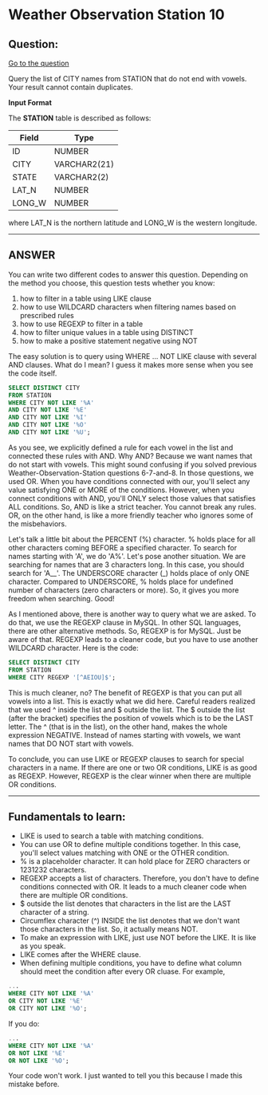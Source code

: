 # Weather Observation Station 10

## Question:

[Go to the question](https://www.hackerrank.com/challenges/weather-observation-station-10/problem?isFullScreen=true)

Query the list of CITY names from STATION that do not end with vowels. Your result cannot contain duplicates.

**Input Format**

The **STATION** table is described as follows:

| Field | Type |
| --- | --- |
| ID | NUMBER |
| CITY | VARCHAR2(21) |
| STATE | VARCHAR2(2) |
| LAT_N| NUMBER |
| LONG_W | NUMBER |

where LAT_N is the northern latitude and LONG_W is the western longitude.

---

## ANSWER

You can write two different codes to answer this question. Depending on the method you choose, this question tests whether you know:

1. how to filter in a table using LIKE clause
2. how to use WILDCARD characters when filtering names based on prescribed rules
3. how to use REGEXP to filter in a table
4. how to filter unique values in a table using DISTINCT
5. how to make a positive statement negative using NOT

The easy solution is to query using WHERE ... NOT LIKE clause with several AND clauses. What do I mean? I guess it makes more sense when you see the code itself.

```sql
SELECT DISTINCT CITY
FROM STATION
WHERE CITY NOT LIKE '%A'
AND CITY NOT LIKE '%E'
AND CITY NOT LIKE '%I'
AND CITY NOT LIKE '%O'
AND CITY NOT LIKE '%U';
```
As you see, we explicitly defined a rule for each vowel in the list and connected these rules with AND. Why AND? Because we want names that do not start with vowels. This might sound confusing if you solved previous Weather-Observation-Station questions 6-7-and-8. In those questions, we used OR. When you have conditions connected with our, you'll select any value satisfying ONE or MORE of the conditions. However, when you connect conditions with AND, you'll ONLY select those values that satisfies ALL conditions. So, AND is like a strict teacher. You cannot break any rules. OR, on the other hand, is like a more friendly teacher who ignores some of the misbehaviors.

Let's talk a little bit about the PERCENT (%) character. % holds place for all other characters coming BEFORE a specified character. To search for names starting with 'A', we do 'A%'. Let's pose another situation. We are searching for names that are 3 characters long. In this case, you should search for 'A__'. The UNDERSCORE character (_) holds place of only ONE character. Compared to UNDERSCORE, % holds place for undefined number of characters (zero characters or more). So, it gives you more freedom when searching. Good!

As I mentioned above, there is another way to query what we are asked. To do that, we use the REGEXP clause in MySQL. In other SQL languages, there are other alternative methods. So, REGEXP is for MySQL. Just be aware of that. REGEXP leads to a cleaner code, but you have to use another WILDCARD character. Here is the code:

```sql
SELECT DISTINCT CITY
FROM STATION
WHERE CITY REGEXP '[^AEIOU]$';
```
This is much cleaner, no? The benefit of REGEXP is that you can put all vowels into a list. This is exactly what we did here. Careful readers realized that we used ^ inside the list and $ outside the list. The $ outside the list (after the bracket) specifies the position of vowels which is to be the LAST letter. The ^ (that is in the list), on the other hand, makes the whole expression NEGATIVE. Instead of names starting with vowels, we want names that DO NOT start with vowels.

To conclude, you can use LIKE or REGEXP clauses to search for special characters in a name. If there are one or two OR conditions, LIKE is as good as REGEXP. However, REGEXP is the clear winner when there are multiple OR conditions.

---

## Fundamentals to learn:

- LIKE is used to search a table with matching conditions.
- You can use OR to define multiple conditions together. In this case, you'll select values matching with ONE or the OTHER condition.
- % is a placeholder character. It can hold place for ZERO characters or 1231232 characters.
- REGEXP accepts a list of characters. Therefore, you don't have to define conditions connected with OR. It leads to a much cleaner code when there are multiple OR conditions.
- $ outside the list  denotes that characters in the list are the LAST character of a string.
- Circumflex character (^) INSIDE the list  denotes that we don't want those characters in the list. So, it actually means NOT. 
- To make an expression with LIKE, just use NOT before the LIKE. It is like as you speak.
- LIKE comes after the WHERE clause.
- When defining multiple conditions, you have to define what column should meet the condition after every OR cluase. For example, 

```sql
...
WHERE CITY NOT LIKE '%A'
OR CITY NOT LIKE '%E'
OR CITY NOT LIKE '%O';
```

If you do:

```sql
...
WHERE CITY NOT LIKE '%A'
OR NOT LIKE '%E'
OR NOT LIKE '%O';
```

Your code won't work. I just wanted to tell you this because I made this mistake before.